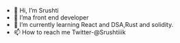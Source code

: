 - 👋 Hi, I’m Srushti
- 👀 I’ma front end developer
- 🌱 I’m currently learning React and DSA,Rust and solidity.
- 📫 How to reach me Twitter-@Srushtiiik

<!---
SrushtiKakade28/SrushtiKakade28 is a ✨ special ✨ repository because its `README.md` (this file) appears on your GitHub profile.
You can click the Preview link to take a look at your changes.
--->
